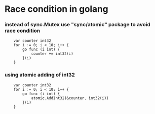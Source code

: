 # Race condition in golang

### instead of sync.Mutex use "sync/atomic" package to avoid race condition

```
    var counter int32
    for i := 0; i < 10; i++ {
        go func (i int) {
            counter += int32(i)
        }(i)
    }
```

### using atomic adding of int32

```
    var counter int32
    for i := 0; i < 10; i++ {
        go func (i int) {
            atomic.AddInt32(&counter, int32(i))
        }(i)
    }

```
